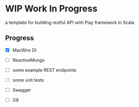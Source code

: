 # WIP Work In Progress

a template for building restful API with Play framework in Scala

## Progress
- [x] MacWire DI
- [ ] ReactiveMongo
- [ ] some example REST endpoints
- [ ] some unit tests
- [ ] Swagger
- [ ] G8

